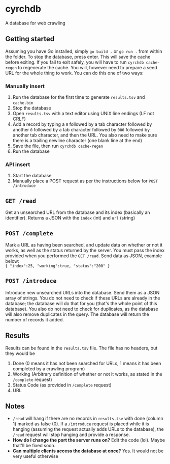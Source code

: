 # cyrchdb
A database for web crawling
## Getting started
Assuming you have Go installed, simply `go build .` or `go run .` from within the folder. To stop the database, press enter.
This will save the cache before exiting. If you fail to exit safely, you will have to run `cyrchdb cache-regen` to regenerate the cache.
You will, however need to prepare a seed URL for the whole thing to work. You can do this one of two ways:
### Manually insert
1. Run the database for the first time to generate `results.tsv` and `cache.bin`
2. Stop the database
3. Open `results.tsv` with a text editor using UNIX line endings (LF not CRLF)
4. Add a record by typing a `0` followed by a tab character followed by another `0` followed by a tab character followed by `000` followed by another tab character, and then the URL. You also need to make sure there is a trailing newline character (one blank line at the end)
5. Save the file, then run `cyrchdb cache-regen`
6. Run the database
### API insert
1. Start the database
2. Manually place a POST request as per the instructions below for `POST /introduce`
## `GET /read`
Get an unsearched URL from the database and its index (basically an identifier). Returns a JSON with the `index` (int) and `url` (string)
## `POST /complete`
Mark a URL as having been searched, and update data on whether or not it works, as well as the status returned by the server.
You must pass the index provided when you performed the `GET /read`. Send data as JSON, example below:  
`{ "index":25, "working":true, "status":"200" }`
## `POST /introduce`
Introduce new unsearched URLs into the database. Send them as a JSON array of strings. You do not need to check if these URLs are already in the database;
the database will do that for you (that's the whole point of this database). You also do not need to check for duplicates,
as the database will also remove duplicates in the query. The database will return the number of records it added.
## Results
Results can be found in the `results.tsv` file. The file has no headers, but they would be
1. Done (0 means it has not been searched for URLs, 1 means it has been completed by a crawling program)
2. Working (Arbitrary definition of whether or not it works, as stated in the `/complete` request)
3. Status Code (as provided in `/complete` request)
4. URL
## Notes
- `/read` will hang if there are no records in `results.tsv` with done (column 1) marked as false (0). If a `/introduce` request is placed
while it is hanging (assuming the request actually adds URLs to the database), the `/read` request will stop hanging and provide a response.
- **How do I change the port the server runs on?** Edit the code (lol). Maybe that'll be fixed soon.
- **Can multiple clients access the database at once?** Yes. It would not be very useful otherwise